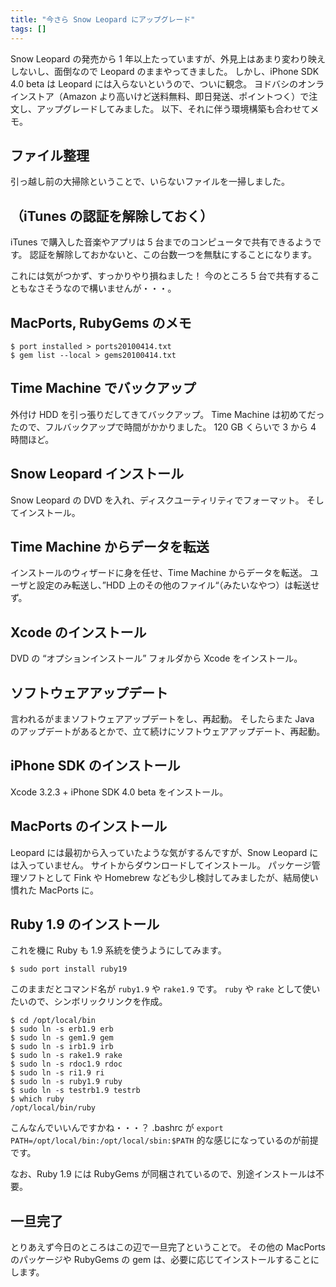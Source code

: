 ```yaml
---
title: "今さら Snow Leopard にアップグレード"
tags: []
---
```


Snow Leopard の発売から 1 年以上たっていますが、外見上はあまり変わり映えしないし、面倒なので Leopard のままやってきました。
しかし、iPhone SDK 4.0 beta は Leopard には入らないというので、ついに観念。
ヨドバシのオンラインストア（Amazon より高いけど送料無料、即日発送、ポイントつく）で注文し、アップグレードしてみました。
以下、それに伴う環境構築も合わせてメモ。

## ファイル整理

引っ越し前の大掃除ということで、いらないファイルを一掃しました。

## （iTunes の認証を解除しておく）

iTunes で購入した音楽やアプリは 5 台までのコンピュータで共有できるようです。
認証を解除しておかないと、この台数一つを無駄にすることになります。

これには気がつかず、すっかりやり損ねました！
今のところ 5 台で共有することもなさそうなので構いませんが・・・。

## MacPorts, RubyGems のメモ

```
$ port installed > ports20100414.txt
$ gem list --local > gems20100414.txt
```

## Time Machine でバックアップ

外付け HDD を引っ張りだしてきてバックアップ。
Time Machine は初めてだったので、フルバックアップで時間がかかりました。
120 GB くらいで 3 から 4 時間ほど。

## Snow Leopard インストール

Snow Leopard の DVD を入れ、ディスクユーティリティでフォーマット。
そしてインストール。

## Time Machine からデータを転送

インストールのウィザードに身を任せ、Time Machine からデータを転送。
ユーザと設定のみ転送し、&#8221;HDD 上のその他のファイル&#8220;（みたいなやつ）は転送せず。

## Xcode のインストール

DVD の &#8220;オプションインストール&#8221; フォルダから Xcode をインストール。

## ソフトウェアアップデート

言われるがままソフトウェアアップデートをし、再起動。
そしたらまた Java のアップデートがあるとかで、立て続けにソフトウェアアップデート、再起動。

## iPhone SDK のインストール

Xcode 3.2.3 + iPhone SDK 4.0 beta をインストール。

## MacPorts のインストール

Leopard には最初から入っていたような気がするんですが、Snow Leopard には入っていません。
サイトからダウンロードしてインストール。
パッケージ管理ソフトとして Fink や Homebrew なども少し検討してみましたが、結局使い慣れた MacPorts に。

## Ruby 1.9 のインストール

これを機に Ruby も 1.9 系統を使うようにしてみます。

```
$ sudo port install ruby19
```

このままだとコマンド名が `ruby1.9` や `rake1.9` です。
`ruby` や `rake` として使いたいので、シンボリックリンクを作成。

```
$ cd /opt/local/bin
$ sudo ln -s erb1.9 erb
$ sudo ln -s gem1.9 gem
$ sudo ln -s irb1.9 irb
$ sudo ln -s rake1.9 rake
$ sudo ln -s rdoc1.9 rdoc
$ sudo ln -s ri1.9 ri
$ sudo ln -s ruby1.9 ruby
$ sudo ln -s testrb1.9 testrb
$ which ruby
/opt/local/bin/ruby
```

こんなんでいいんですかね・・・？
.bashrc が `export PATH=/opt/local/bin:/opt/local/sbin:$PATH` 的な感じになっているのが前提です。

なお、Ruby 1.9 には RubyGems が同梱されているので、別途インストールは不要。

## 一旦完了

とりあえず今日のところはこの辺で一旦完了ということで。
その他の MacPorts のパッケージや RubyGems の gem は、必要に応じてインストールすることにします。
